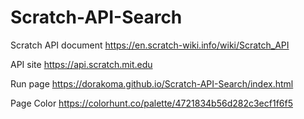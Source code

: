 # Scratch-API-Search
Scratch API document https://en.scratch-wiki.info/wiki/Scratch_API

API site https://api.scratch.mit.edu

Run page https://dorakoma.github.io/Scratch-API-Search/index.html

Page Color https://colorhunt.co/palette/4721834b56d282c3ecf1f6f5
